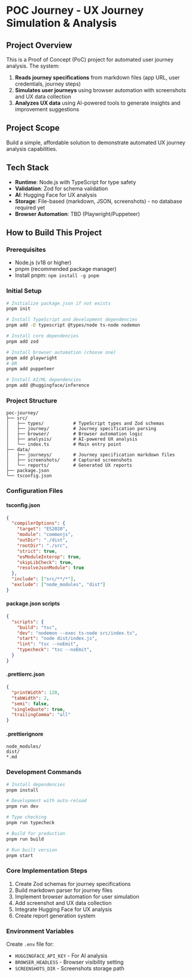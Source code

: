 # POC Journey - UX Journey Simulation & Analysis

## Project Overview
This is a Proof of Concept (PoC) project for automated user journey analysis. The system:

1. **Reads journey specifications** from markdown files (app URL, user credentials, journey steps)
2. **Simulates user journeys** using browser automation with screenshots and UX data collection
3. **Analyzes UX data** using AI-powered tools to generate insights and improvement suggestions

## Project Scope
Build a simple, affordable solution to demonstrate automated UX journey analysis capabilities.

## Tech Stack
- **Runtime**: Node.js with TypeScript for type safety
- **Validation**: Zod for schema validation
- **AI**: Hugging Face for UX analysis
- **Storage**: File-based (markdown, JSON, screenshots) - no database required yet
- **Browser Automation**: TBD (Playwright/Puppeteer)

## How to Build This Project

### Prerequisites
- Node.js (v18 or higher)
- pnpm (recommended package manager)
- Install pnpm: `npm install -g pnpm`

### Initial Setup
```bash
# Initialize package.json if not exists
pnpm init

# Install TypeScript and development dependencies
pnpm add -D typescript @types/node ts-node nodemon

# Install core dependencies
pnpm add zod

# Install browser automation (choose one)
pnpm add playwright
# OR
pnpm add puppeteer

# Install AI/ML dependencies
pnpm add @huggingface/inference
```

### Project Structure
```
poc-journey/
├── src/
│   ├── types/           # TypeScript types and Zod schemas
│   ├── journey/         # Journey specification parsing
│   ├── browser/         # Browser automation logic
│   ├── analysis/        # AI-powered UX analysis
│   └── index.ts         # Main entry point
├── data/
│   ├── journeys/        # Journey specification markdown files
│   ├── screenshots/     # Captured screenshots
│   └── reports/         # Generated UX reports
├── package.json
└── tsconfig.json
```

### Configuration Files

#### tsconfig.json
```json
{
  "compilerOptions": {
    "target": "ES2020",
    "module": "commonjs",
    "outDir": "./dist",
    "rootDir": "./src",
    "strict": true,
    "esModuleInterop": true,
    "skipLibCheck": true,
    "resolveJsonModule": true
  },
  "include": ["src/**/*"],
  "exclude": ["node_modules", "dist"]
}
```

#### package.json scripts
```json
{
  "scripts": {
    "build": "tsc",
    "dev": "nodemon --exec ts-node src/index.ts",
    "start": "node dist/index.js",
    "lint": "tsc --noEmit",
    "typecheck": "tsc --noEmit",
  }
}
```

#### .prettierrc.json
```json
{
  "printWidth": 120,
  "tabWidth": 2,
  "semi": false,
  "singleQuote": true,
  "trailingComma": "all"
}
```

#### .prettierignore
```
node_modules/
dist/
*.md
```

### Development Commands
```bash
# Install dependencies
pnpm install

# Development with auto-reload
pnpm run dev

# Type checking
pnpm run typecheck

# Build for production
pnpm run build

# Run built version
pnpm start
```

### Core Implementation Steps
1. Create Zod schemas for journey specifications
2. Build markdown parser for journey files
3. Implement browser automation for user simulation
4. Add screenshot and UX data collection
5. Integrate Hugging Face for UX analysis
6. Create report generation system

### Environment Variables
Create `.env` file for:
- `HUGGINGFACE_API_KEY` - For AI analysis
- `BROWSER_HEADLESS` - Browser visibility setting
- `SCREENSHOTS_DIR` - Screenshots storage path
